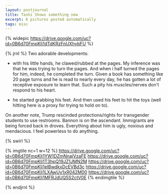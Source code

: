 ```yaml
---
layout: postjournal
title: Tashi Shows something new
excerpt: 6 pictures posted automatically
tags: misc
---
```

{% widepic  https://drive.google.com/uc?id=0B6d70FmpKIi1dTdKRzFnUXhybFU %}

{%  jrnl  %}
Two adorable developments:

- with his little hands, he clawed/rubbed at the pages. My inference was that he
  was trying to turn the pages. And when i half turned the pages for him,
  indeed, he completed the turn. Given a book has something like 20 page turns
  and he is read to nearly every day, he has gotten a lot of receptive exposure
  to learn that. Such a pity his muscles/nerves don't respond to his heart.
  
- he started grabbing his feet. And then used his feet to hit the toys (well
  hitting here is a proxy for trying to hold on to).
  
On another note, Trump rescinded protections/rights for transgender students to
use restrooms. Bannon is on the ascendant. Immigrants are being forced back in
droves. Everything about him is ugly, noxious and mendacious. I feel powerless to
do anything. 

{% swirl %}

{% imgtile nc=1 w=12 %}
https://drive.google.com/uc?id=0B6d70FmpKIi1YW1DZmNnajVzaFE
https://drive.google.com/uc?id=0B6d70FmpKIi1T3hpQ19JZ1JMN2M
https://drive.google.com/uc?id=0B6d70FmpKIi1elBwdkxDcEVBd3c
https://drive.google.com/uc?id=0B6d70FmpKIi1LXAwUy1xR042M00
https://drive.google.com/uc?id=0B6d70FmpKIi1MFRJdUQ5S2ctV0E
{% endimgtile %}

{% endjrnl %}

